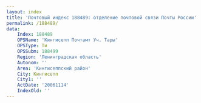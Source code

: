 ```yaml
---
layout: index
title: 'Почтовый индекс 188489: отделение почтовой связи Почты России'
permalink: /188489/
data:
    Index: 188489
    OPSName: 'Кингисепп Почтамт Уч. Тары'
    OPSType: Ти
    OPSSubm: 188499
    Region: 'Ленинградская область'
    Autonom: ''
    Area: 'Кингисеппский район'
    City: Кингисепп
    City1: ''
    ActDate: '20061114'
    IndexOld: ''
---
```

